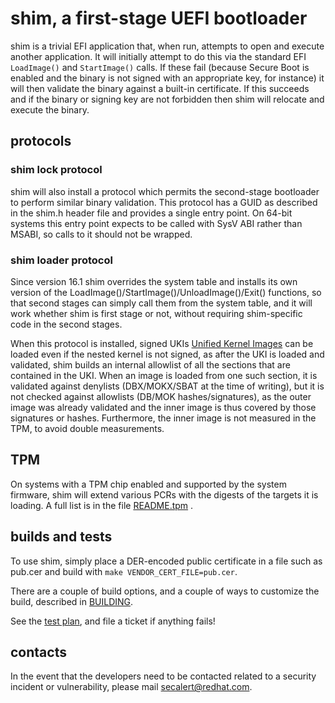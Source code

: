 # shim, a first-stage UEFI bootloader

shim is a trivial EFI application that, when run, attempts to open and
execute another application. It will initially attempt to do this via the
standard EFI `LoadImage()` and `StartImage()` calls. If these fail (because Secure
Boot is enabled and the binary is not signed with an appropriate key, for
instance) it will then validate the binary against a built-in certificate. If
this succeeds and if the binary or signing key are not forbidden then shim
will relocate and execute the binary.

## protocols

### shim lock protocol

shim will also install a protocol which permits the second-stage bootloader
to perform similar binary validation. This protocol has a GUID as described
in the shim.h header file and provides a single entry point. On 64-bit systems
this entry point expects to be called with SysV ABI rather than MSABI, so calls
to it should not be wrapped.

### shim loader protocol

Since version 16.1 shim overrides the system table and installs its own version
of the LoadImage()/StartImage()/UnloadImage()/Exit() functions, so that second
stages can simply call them from the system table, and it will work whether shim
is first stage or not, without requiring shim-specific code in the second stages.

When this protocol is installed, signed UKIs
[Unified Kernel Images](https://uapi-group.org/specifications/specs/unified_kernel_image/)
can be loaded even if the nested kernel is not signed, as after the UKI is loaded
and validated, shim builds an internal allowlist of all the sections that are
contained in the UKI. When an image is loaded from one such section, it is
validated against denylists (DBX/MOKX/SBAT at the time of writing), but it is
not checked against allowlists (DB/MOK hashes/signatures), as the outer image
was already validated and the inner image is thus covered by those signatures or
hashes. Furthermore, the inner image is not measured in the TPM, to avoid double
measurements.

## TPM

On systems with a TPM chip enabled and supported by the system firmware,
shim will extend various PCRs with the digests of the targets it is
loading.  A full list is in the file [README.tpm](README.tpm) .

## builds and tests

To use shim, simply place a DER-encoded public certificate in a file such as
pub.cer and build with `make VENDOR_CERT_FILE=pub.cer`.

There are a couple of build options, and a couple of ways to customize the
build, described in [BUILDING](BUILDING).

See the [test plan](testplan.txt), and file a ticket if anything fails!

## contacts

In the event that the developers need to be contacted related to a security
incident or vulnerability, please mail [secalert@redhat.com].

[secalert@redhat.com]: mailto:secalert@redhat.com
